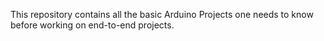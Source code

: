 This repository contains all the basic Arduino Projects one needs to know before working on end-to-end projects.
